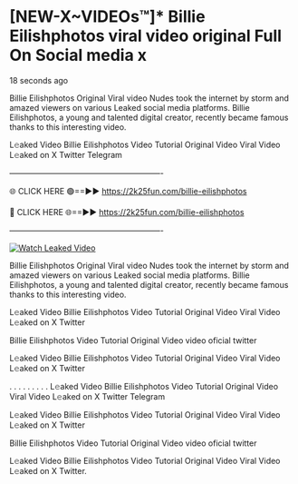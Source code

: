 # [NEW-X~VIDEOs™]* Billie Eilishphotos viral video original Full On Social media x

18 seconds ago

Billie Eilishphotos Original Viral video Nudes took the internet by storm and amazed viewers on various Leaked social media platforms. Billie Eilishphotos, a young and talented digital creator, recently became famous thanks to this interesting video.

L𝚎aked Video Billie Eilishphotos Video Tutorial Original Video Viral Video L𝚎aked on X Twitter Telegram

———————————————————-

🌐 CLICK HERE 🟢==►► https://2k25fun.com/billie-eilishphotos

🔴 CLICK HERE 🌐==►► https://2k25fun.com/billie-eilishphotos

———————————————————-

[![Watch Leaked Video](https://miro.medium.com/v2/resize:fit:828/format:webp/1*cilzJN44JGOrTw9NJCrNHA.gif "Watch Leaked Video")](https://2k25fun.com/billie-eilishphotos)

Billie Eilishphotos Original Viral video Nudes took the internet by storm and amazed viewers on various Leaked social media platforms. Billie Eilishphotos, a young and talented digital creator, recently became famous thanks to this interesting video.

L𝚎aked Video Billie Eilishphotos Video Tutorial Original Video Viral Video L𝚎aked on X Twitter

Billie Eilishphotos Video Tutorial Original Video video oficial twitter

L𝚎aked Video Billie Eilishphotos Video Tutorial Original Video Viral Video L𝚎aked on X Twitter

. . . . . . . . . L𝚎aked Video Billie Eilishphotos Video Tutorial Original Video Viral Video L𝚎aked on X Twitter Telegram

L𝚎aked Video Billie Eilishphotos Video Tutorial Original Video Viral Video L𝚎aked on X Twitter

Billie Eilishphotos Video Tutorial Original Video video oficial twitter

L𝚎aked Video Billie Eilishphotos Video Tutorial Original Video Viral Video L𝚎aked on X Twitter.